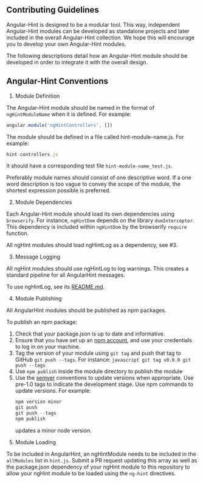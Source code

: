 Contributing Guidelines
-----------------------

Angular-Hint is designed to be a modular tool. This way, independent Angular-Hint modules can be developed as standalone projects and later included in the overall Angular-Hint collection. We hope this will encourage you to develop your own Angular-Hint modules.

The following descriptions detail how an Angular-Hint module should be developed in order to integrate it with the overall design.

Angular-Hint Conventions
------------------------

  1. Module Definition

  The Angular-Hint module should be named in the format of `ngHintModuleName` when it is defined. For example:

  ```javascript
  angular.module('ngHintControllers', [])
  ```
  The module should be defined in a file called hint-module-name.js.
  For example:

  ```javascript
  hint-controllers.js
  ```
  It should have a corresponding test file `hint-module-name_test.js`.

  Preferably module names should consist of one descriptive word. If a one word description is too vague to convey the scope of the module, the shortest expression possible is preferred.

  2. Module Dependencies

  Each Angular-Hint module should load its own dependencies using `browserify`. For instance, `ngHintDom` depends on the library `domInterceptor`. This dependency is included within `ngHintDom` by the browserify `require` function.

  All ngHint modules should load ngHintLog as a dependency, see #3.

  3. Message Logging

  All ngHint modules should use ngHintLog to log warnings. This creates a standard pipeline for
  all AngularHint messages.

  To use ngHintLog, see its [README.md](https://github.com/angular/angular-hint-log#angular-hint-log).

  4.  Module Publishing

  All AngularHint modules should be published as npm packages.

  To publish an npm package:
  1) Check that your package.json is up to date and informative.
  2) Ensure that you have set up an [npm account](https://www.npmjs.org/), and use your credentials to log in on your machine.
  3) Tag the version of your module using `git tag` and push that tag to GitHub `git push --tags`. For instance:
    ```javascript
    git tag v0.0.0
    git push --tags
    ```
  4) Use `npm publish` inside the module directory to publish the module
  5) Use the [semver](http://semver.org/) conventions to update versions when appropriate.
     Use pre-1.0 tags to indicate the development stage.
     Use npm commands to update versions. For example:
     ``` javascript
     npm version minor
     git push
     git push --tags
     npm publish
     ```
     updates a minor node version.

  5. Module Loading

  To be included in AngularHint, an ngHintModule needs to be included in the `allModules` list in `hint.js`. Submit a PR request updating this array as well as the package.json dependency of your ngHint module to this repository to allow your ngHint module to be loaded using the `ng-hint` directives.
